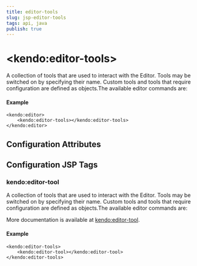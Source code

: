 ```yaml
---
title: editor-tools
slug: jsp-editor-tools
tags: api, java
publish: true
---
```


# \<kendo:editor-tools\>

A collection of tools that are used to interact with the Editor.
Tools may be switched on by specifying their name.
Custom tools and tools that require configuration are defined as objects.The available editor commands are:

#### Example
    <kendo:editor>
        <kendo:editor-tools></kendo:editor-tools>
    </kendo:editor>

## Configuration Attributes


##  Configuration JSP Tags

### kendo:editor-tool

A collection of tools that are used to interact with the Editor.
Tools may be switched on by specifying their name.
Custom tools and tools that require configuration are defined as objects.The available editor commands are:

More documentation is available at [kendo:editor-tool](/kendo-ui/api/wrappers/jsp/editor/tool).

#### Example

    <kendo:editor-tools>
        <kendo:editor-tool></kendo:editor-tool>
    </kendo:editor-tools>

